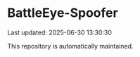 # BattleEye-Spoofer

Last updated: 2025-06-30 13:30:30

This repository is automatically maintained.
